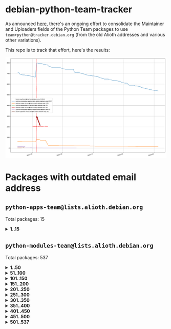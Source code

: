 # debian-python-team-tracker



As announced [here](https://lists.debian.org/debian-python/2021/08/msg00006.html), there's an ongoing effort to consolidate the Maintainer and Uploaders fields of the Python Team packages to use `team+python@tracker.debian.org` (from the old Alioth addresses and various other variations).



This repo is to track that effort, here's the results:



![Python team emails](images/python_team_emails.svg)


# Packages with outdated email address

## `python-apps-team@lists.alioth.debian.org`
Total packages: 15
<details>
<summary><b>1..15</b></summary>


| # | Package | Version |
| --- | --- | --- |
| 1 | [ctop](https://tracker.debian.org/ctop) | 1.0.0-2.1 |
| 2 | [db2twitter](https://tracker.debian.org/db2twitter) | 0.6-1.1 |
| 3 | [dodgy](https://tracker.debian.org/dodgy) | 0.1.9-3 |
| 4 | [etm](https://tracker.debian.org/etm) | 3.2.30-1.1 |
| 5 | [firmware-microbit-micropython](https://tracker.debian.org/firmware-microbit-micropython) | 1.0.1-2 |
| 6 | [freealchemist](https://tracker.debian.org/freealchemist) | 0.5-1.1 |
| 7 | [kanboard-cli](https://tracker.debian.org/kanboard-cli) | 0.0.2-1.1 |
| 8 | [lightyears](https://tracker.debian.org/lightyears) | 1.4-2 |
| 9 | [pipenv](https://tracker.debian.org/pipenv) | 11.9.0-1.1 |
| 10 | [prospector](https://tracker.debian.org/prospector) | 1.1.7-2 |
| 11 | [pybik](https://tracker.debian.org/pybik) | 3.0-3.1 |
| 12 | [retweet](https://tracker.debian.org/retweet) | 0.10-1.1 |
| 13 | [sen](https://tracker.debian.org/sen) | 0.6.1-0.1 |
| 14 | [sinntp](https://tracker.debian.org/sinntp) | 1.6-1.2 |
| 15 | [smem](https://tracker.debian.org/smem) | 1.5-1.1 |
</details>

## `python-modules-team@lists.alioth.debian.org`
Total packages: 537
<details>
<summary><b>1..50</b></summary>


| # | Package | Version |
| --- | --- | --- |
| 1 | [anorack](https://tracker.debian.org/anorack) | 0.2.7-1 |
| 2 | [anosql](https://tracker.debian.org/anosql) | 1.0.1-1 |
| 3 | [appdirs](https://tracker.debian.org/appdirs) | 1.4.4-1 |
| 4 | [asn1crypto](https://tracker.debian.org/asn1crypto) | 1.4.0-1 |
| 5 | [astral](https://tracker.debian.org/astral) | 1.6.1-2 |
| 6 | [authres](https://tracker.debian.org/authres) | 1.2.0-2 |
| 7 | [automat](https://tracker.debian.org/automat) | 20.2.0-1 |
| 8 | [azure-cosmos-table-python](https://tracker.debian.org/azure-cosmos-table-python) | 1.0.5+git20191025-5 |
| 9 | [bdist-nsi](https://tracker.debian.org/bdist-nsi) | 0.1.5-2 |
| 10 | [bernhard](https://tracker.debian.org/bernhard) | 0.2.6-2 |
| 11 | [betamax](https://tracker.debian.org/betamax) | 0.8.1-2 |
| 12 | [bibtexparser](https://tracker.debian.org/bibtexparser) | 1.1.0+ds-3 |
| 13 | [binaryornot](https://tracker.debian.org/binaryornot) | 0.4.4+dfsg-4 |
| 14 | [bitstruct](https://tracker.debian.org/bitstruct) | 8.9.0-1 |
| 15 | [case](https://tracker.debian.org/case) | 1.5.3+dfsg-3 |
| 16 | [cerealizer](https://tracker.debian.org/cerealizer) | 0.8.1-3 |
| 17 | [chardet](https://tracker.debian.org/chardet) | 4.0.0-1 |
| 18 | [chargebee-python](https://tracker.debian.org/chargebee-python) | 1.6.6-1 |
| 19 | [codicefiscale](https://tracker.debian.org/codicefiscale) | 0.9+ds0-2 |
| 20 | [colorclass](https://tracker.debian.org/colorclass) | 2.2.0-2.2 |
| 21 | [colorspacious](https://tracker.debian.org/colorspacious) | 1.1.2-2 |
| 22 | [commonmark](https://tracker.debian.org/commonmark) | 0.9.1-3 |
| 23 | [constantly](https://tracker.debian.org/constantly) | 15.1.0-2 |
| 24 | [contextlib2](https://tracker.debian.org/contextlib2) | 0.6.0.post1-1 |
| 25 | [cookiecutter](https://tracker.debian.org/cookiecutter) | 1.7.3-1 |
| 26 | [coreapi](https://tracker.debian.org/coreapi) | 2.3.3-4 |
| 27 | [coreschema](https://tracker.debian.org/coreschema) | 0.0.4-3 |
| 28 | [cov-core](https://tracker.debian.org/cov-core) | 1.15.0-3 |
| 29 | [cppy](https://tracker.debian.org/cppy) | 1.1.0-2 |
| 30 | [cram](https://tracker.debian.org/cram) | 0.7-4 |
| 31 | [cssutils](https://tracker.debian.org/cssutils) | 1.0.2-3 |
| 32 | [d2to1](https://tracker.debian.org/d2to1) | 0.2.12-2 |
| 33 | [deap](https://tracker.debian.org/deap) | 1.3.1-2 |
| 34 | [debiancontributors](https://tracker.debian.org/debiancontributors) | 0.7.8-2 |
| 35 | [devpi-common](https://tracker.debian.org/devpi-common) | 3.2.2-1.1 |
| 36 | [django-ajax-selects](https://tracker.debian.org/django-ajax-selects) | 1.7.0-3 |
| 37 | [django-bitfield](https://tracker.debian.org/django-bitfield) | 1.9.6-2 |
| 38 | [django-dirtyfields](https://tracker.debian.org/django-dirtyfields) | 1.3.1-2 |
| 39 | [django-downloadview](https://tracker.debian.org/django-downloadview) | 2.1.1-1 |
| 40 | [django-environ](https://tracker.debian.org/django-environ) | 0.4.4-2 |
| 41 | [django-filter](https://tracker.debian.org/django-filter) | 2.4.0-1 |
| 42 | [django-hvad](https://tracker.debian.org/django-hvad) | 1.8.0-1.1 |
| 43 | [django-js-reverse](https://tracker.debian.org/django-js-reverse) | 0.7.3-1.1 |
| 44 | [django-macaddress](https://tracker.debian.org/django-macaddress) | 1.5.0-2 |
| 45 | [django-memoize](https://tracker.debian.org/django-memoize) | 2.2.0+dfsg-1 |
| 46 | [django-nose](https://tracker.debian.org/django-nose) | 1.4.6-2.1 |
| 47 | [django-notification](https://tracker.debian.org/django-notification) | 1.2.0-3 |
| 48 | [django-pagination](https://tracker.debian.org/django-pagination) | 1.0.7-4 |
| 49 | [django-paintstore](https://tracker.debian.org/django-paintstore) | 0.2-4 |
| 50 | [django-picklefield](https://tracker.debian.org/django-picklefield) | 3.0.1-1 |
</details>
<details>
<summary><b>51..100</b></summary>

| # | Package | Version |
| --- | --- | --- |
| 51 | [django-pipeline](https://tracker.debian.org/django-pipeline) | 1.6.14-3 |
| 52 | [django-q](https://tracker.debian.org/django-q) | 1.2.1-1 |
| 53 | [django-recurrence](https://tracker.debian.org/django-recurrence) | 1.10.3-1 |
| 54 | [django-simple-redis-admin](https://tracker.debian.org/django-simple-redis-admin) | 1.4.0-2 |
| 55 | [django-stronghold](https://tracker.debian.org/django-stronghold) | 0.3.0+debian-2 |
| 56 | [django-webpack-loader](https://tracker.debian.org/django-webpack-loader) | 0.6.0-2 |
| 57 | [django-websocket-redis](https://tracker.debian.org/django-websocket-redis) | 0.4.7-2 |
| 58 | [django-wkhtmltopdf](https://tracker.debian.org/django-wkhtmltopdf) | 3.3.0-1 |
| 59 | [django-xmlrpc](https://tracker.debian.org/django-xmlrpc) | 0.1.8-2 |
| 60 | [djangorestframework-api-key](https://tracker.debian.org/djangorestframework-api-key) | 2.0.0-2 |
| 61 | [dkimpy](https://tracker.debian.org/dkimpy) | 1.0.5-1 |
| 62 | [dnsdiag](https://tracker.debian.org/dnsdiag) | 1.7.0-1.1 |
| 63 | [dockerpty](https://tracker.debian.org/dockerpty) | 0.4.1-2 |
| 64 | [dominate](https://tracker.debian.org/dominate) | 2.3.1-2 |
| 65 | [drf-generators](https://tracker.debian.org/drf-generators) | 0.5.0-1 |
| 66 | [elasticsearch-curator](https://tracker.debian.org/elasticsearch-curator) | 5.8.1-1 |
| 67 | [enum34](https://tracker.debian.org/enum34) | 1.1.6-4 |
| 68 | [enzyme](https://tracker.debian.org/enzyme) | 0.4.1-2 |
| 69 | [exam](https://tracker.debian.org/exam) | 0.10.5-3 |
| 70 | [factory-boy](https://tracker.debian.org/factory-boy) | 2.11.1-3 |
| 71 | [faker](https://tracker.debian.org/faker) | 0.9.3-0.1 |
| 72 | [fakesleep](https://tracker.debian.org/fakesleep) | 0.1-2 |
| 73 | [fastchunking](https://tracker.debian.org/fastchunking) | 0.0.3-2 |
| 74 | [feedgenerator](https://tracker.debian.org/feedgenerator) | 1.9-2 |
| 75 | [flake8-polyfill](https://tracker.debian.org/flake8-polyfill) | 1.0.2-2 |
| 76 | [flask-api](https://tracker.debian.org/flask-api) | 1.1+dfsg-1.1 |
| 77 | [flask-babelex](https://tracker.debian.org/flask-babelex) | 0.9.4-1 |
| 78 | [flask-bcrypt](https://tracker.debian.org/flask-bcrypt) | 0.7.1-2 |
| 79 | [flask-compress](https://tracker.debian.org/flask-compress) | 1.4.0-3 |
| 80 | [flask-gravatar](https://tracker.debian.org/flask-gravatar) | 0.4.2-2 |
| 81 | [flask-htmlmin](https://tracker.debian.org/flask-htmlmin) | 1.3.2-2 |
| 82 | [flask-ldapconn](https://tracker.debian.org/flask-ldapconn) | 0.7.2-1.1 |
| 83 | [flask-limiter](https://tracker.debian.org/flask-limiter) | 1.0.1-2 |
| 84 | [flask-login](https://tracker.debian.org/flask-login) | 0.5.0-1 |
| 85 | [flask-mail](https://tracker.debian.org/flask-mail) | 0.9.1+dfsg1-1.1 |
| 86 | [flask-mongoengine](https://tracker.debian.org/flask-mongoengine) | 0.9.3-4 |
| 87 | [flask-multistatic](https://tracker.debian.org/flask-multistatic) | 1.0-2 |
| 88 | [flask-script](https://tracker.debian.org/flask-script) | 2.0.6-2 |
| 89 | [flask-silk](https://tracker.debian.org/flask-silk) | 0.2-18 |
| 90 | [flask-wtf](https://tracker.debian.org/flask-wtf) | 0.14.3-1 |
| 91 | [flufl.bounce](https://tracker.debian.org/flufl.bounce) | 3.0.1-1 |
| 92 | [flufl.enum](https://tracker.debian.org/flufl.enum) | 4.1.1-3 |
| 93 | [flufl.i18n](https://tracker.debian.org/flufl.i18n) | 3.0.1-1 |
| 94 | [flufl.lock](https://tracker.debian.org/flufl.lock) | 5.0.1-1 |
| 95 | [flufl.password](https://tracker.debian.org/flufl.password) | 1.3-3 |
| 96 | [flufl.testing](https://tracker.debian.org/flufl.testing) | 0.7-2 |
| 97 | [gerritlib](https://tracker.debian.org/gerritlib) | 0.8.0-2 |
| 98 | [gmplot](https://tracker.debian.org/gmplot) | 1.2.0-2 |
| 99 | [gtextfsm](https://tracker.debian.org/gtextfsm) | 1.1.0-2 |
| 100 | [gtts](https://tracker.debian.org/gtts) | 2.0.3-1 |
</details>
<details>
<summary><b>101..150</b></summary>

| # | Package | Version |
| --- | --- | --- |
| 101 | [gtts-token](https://tracker.debian.org/gtts-token) | 1.1.3-1 |
| 102 | [guzzle-sphinx-theme](https://tracker.debian.org/guzzle-sphinx-theme) | 0.7.11-5 |
| 103 | [hachoir](https://tracker.debian.org/hachoir) | 3.1.0+dfsg-3 |
| 104 | [haproxy-log-analysis](https://tracker.debian.org/haproxy-log-analysis) | 2.0~b0-2 |
| 105 | [heapdict](https://tracker.debian.org/heapdict) | 1.0.1-1 |
| 106 | [hiro](https://tracker.debian.org/hiro) | 0.5-2 |
| 107 | [hypothesis-auto](https://tracker.debian.org/hypothesis-auto) | 1.1.4-2 |
| 108 | [importmagic](https://tracker.debian.org/importmagic) | 0.1.7-2 |
| 109 | [inflection](https://tracker.debian.org/inflection) | 0.3.1-2 |
| 110 | [jpylyzer](https://tracker.debian.org/jpylyzer) | 2.0.0-3 |
| 111 | [json-tricks](https://tracker.debian.org/json-tricks) | 3.11.0-2 |
| 112 | [jsonhyperschema-codec](https://tracker.debian.org/jsonhyperschema-codec) | 1.0.3-2 |
| 113 | [junos-eznc](https://tracker.debian.org/junos-eznc) | 2.1.7-3 |
| 114 | [jupyter-sphinx-theme](https://tracker.debian.org/jupyter-sphinx-theme) | 0.0.6+ds1-10 |
| 115 | [kitchen](https://tracker.debian.org/kitchen) | 1.2.6-2 |
| 116 | [kivy](https://tracker.debian.org/kivy) | 1.11.0-2 |
| 117 | [lazr.delegates](https://tracker.debian.org/lazr.delegates) | 2.0.3-2 |
| 118 | [lazr.smtptest](https://tracker.debian.org/lazr.smtptest) | 2.0.3-2 |
| 119 | [lexicon](https://tracker.debian.org/lexicon) | 3.3.17-1 |
| 120 | [libthumbor](https://tracker.debian.org/libthumbor) | 1.3.3-2 |
| 121 | [logilab-constraint](https://tracker.debian.org/logilab-constraint) | 0.6.0-2 |
| 122 | [mako](https://tracker.debian.org/mako) | 1.1.3+ds1-2 |
| 123 | [manuel](https://tracker.debian.org/manuel) | 1.10.1-2 |
| 124 | [mercurial-extension-utils](https://tracker.debian.org/mercurial-extension-utils) | 1.5.1-3 |
| 125 | [mercurial-keyring](https://tracker.debian.org/mercurial-keyring) | 1.3.1-3 |
| 126 | [milksnake](https://tracker.debian.org/milksnake) | 0.1.5-1 |
| 127 | [mimerender](https://tracker.debian.org/mimerender) | 0.6.0-2 |
| 128 | [mmllib](https://tracker.debian.org/mmllib) | 0.3.0.post1-2 |
| 129 | [mockldap](https://tracker.debian.org/mockldap) | 0.3.0-4 |
| 130 | [modernize](https://tracker.debian.org/modernize) | 0.7-2 |
| 131 | [moksha.common](https://tracker.debian.org/moksha.common) | 1.2.5-4 |
| 132 | [mrtparse](https://tracker.debian.org/mrtparse) | 1.6-2 |
| 133 | [musicbrainzngs](https://tracker.debian.org/musicbrainzngs) | 0.7.1-2 |
| 134 | [mutagen](https://tracker.debian.org/mutagen) | 1.45.1-2 |
| 135 | [mwic](https://tracker.debian.org/mwic) | 0.7.8-1 |
| 136 | [mysql-connector-python](https://tracker.debian.org/mysql-connector-python) | 8.0.15-2 |
| 137 | [nb2plots](https://tracker.debian.org/nb2plots) | 0.6-2 |
| 138 | [netmiko](https://tracker.debian.org/netmiko) | 2.4.2-1 |
| 139 | [networkx](https://tracker.debian.org/networkx) | 2.5+ds-2 |
| 140 | [nose2](https://tracker.debian.org/nose2) | 0.9.2-1 |
| 141 | [nose2-cov](https://tracker.debian.org/nose2-cov) | 1.0a4-3 |
| 142 | [ntplib](https://tracker.debian.org/ntplib) | 0.3.3-2 |
| 143 | [numpy-stl](https://tracker.debian.org/numpy-stl) | 2.9.0-1 |
| 144 | [numpydoc](https://tracker.debian.org/numpydoc) | 1.1.0-3 |
| 145 | [obsub](https://tracker.debian.org/obsub) | 0.2-4 |
| 146 | [okasha](https://tracker.debian.org/okasha) | 0.2.4-4 |
| 147 | [overpass](https://tracker.debian.org/overpass) | 0.7-1 |
| 148 | [pastescript](https://tracker.debian.org/pastescript) | 2.0.2-4 |
| 149 | [pep8](https://tracker.debian.org/pep8) | 1.7.1-9 |
| 150 | [pep8-naming](https://tracker.debian.org/pep8-naming) | 0.10.0-1 |
</details>
<details>
<summary><b>151..200</b></summary>

| # | Package | Version |
| --- | --- | --- |
| 151 | [pg8000](https://tracker.debian.org/pg8000) | 1.10.6-2 |
| 152 | [pidcat](https://tracker.debian.org/pidcat) | 2.1.0-4 |
| 153 | [pilkit](https://tracker.debian.org/pilkit) | 2.0-3 |
| 154 | [plastex](https://tracker.debian.org/plastex) | 2.1-2 |
| 155 | [portio](https://tracker.debian.org/portio) | 0.5-4 |
| 156 | [power](https://tracker.debian.org/power) | 1.4+dfsg-4 |
| 157 | [pprintpp](https://tracker.debian.org/pprintpp) | 0.4.0-2 |
| 158 | [preggy](https://tracker.debian.org/preggy) | 1.4.4-1 |
| 159 | [ptable](https://tracker.debian.org/ptable) | 0.9.2-2 |
| 160 | [py-radix](https://tracker.debian.org/py-radix) | 0.10.0-3 |
| 161 | [py3dns](https://tracker.debian.org/py3dns) | 3.2.1-1 |
| 162 | [pyasn1](https://tracker.debian.org/pyasn1) | 0.4.8-1 |
| 163 | [pybindgen](https://tracker.debian.org/pybindgen) | 0.20.0+dfsg1-2 |
| 164 | [pycallgraph](https://tracker.debian.org/pycallgraph) | 1.1.3-1.2 |
| 165 | [pyclamd](https://tracker.debian.org/pyclamd) | 0.4.0-2 |
| 166 | [pycodestyle](https://tracker.debian.org/pycodestyle) | 2.6.0-1 |
| 167 | [pycxx](https://tracker.debian.org/pycxx) | 7.1.4-0.2 |
| 168 | [pydbus](https://tracker.debian.org/pydbus) | 0.6.0-4 |
| 169 | [pydenticon](https://tracker.debian.org/pydenticon) | 0.3.1-2 |
| 170 | [pydispatcher](https://tracker.debian.org/pydispatcher) | 2.0.5-2 |
| 171 | [pydle](https://tracker.debian.org/pydle) | 0.9.4-2 |
| 172 | [pyeapi](https://tracker.debian.org/pyeapi) | 0.8.1-2 |
| 173 | [pyee](https://tracker.debian.org/pyee) | 7.0.2-1 |
| 174 | [pyenchant](https://tracker.debian.org/pyenchant) | 3.2.0-1 |
| 175 | [pyfg](https://tracker.debian.org/pyfg) | 0.50-2 |
| 176 | [pyfiglet](https://tracker.debian.org/pyfiglet) | 0.8.0+dfsg-1 |
| 177 | [pyfribidi](https://tracker.debian.org/pyfribidi) | 0.12.0+repack-7 |
| 178 | [pygeoif](https://tracker.debian.org/pygeoif) | 0.7-2 |
| 179 | [pygtail](https://tracker.debian.org/pygtail) | 0.6.1-2 |
| 180 | [pygtkspellcheck](https://tracker.debian.org/pygtkspellcheck) | 4.0.5-2 |
| 181 | [pyinotify](https://tracker.debian.org/pyinotify) | 0.9.6-1.3 |
| 182 | [pyiosxr](https://tracker.debian.org/pyiosxr) | 0.52-1.1 |
| 183 | [pyjavaproperties](https://tracker.debian.org/pyjavaproperties) | 0.7-2 |
| 184 | [pyjokes](https://tracker.debian.org/pyjokes) | 0.5.0-3 |
| 185 | [pykcs11](https://tracker.debian.org/pykcs11) | 1.5.10-1 |
| 186 | [pylama](https://tracker.debian.org/pylama) | 7.4.3-3 |
| 187 | [pylibmc](https://tracker.debian.org/pylibmc) | 1.5.2-3 |
| 188 | [pylint-celery](https://tracker.debian.org/pylint-celery) | 0.3-5 |
| 189 | [pylint-common](https://tracker.debian.org/pylint-common) | 0.2.5-4 |
| 190 | [pylint-django](https://tracker.debian.org/pylint-django) | 2.0.13-1 |
| 191 | [pylint-flask](https://tracker.debian.org/pylint-flask) | 0.5-4 |
| 192 | [pylint-plugin-utils](https://tracker.debian.org/pylint-plugin-utils) | 0.6-1 |
| 193 | [pymacs](https://tracker.debian.org/pymacs) | 0.25-3 |
| 194 | [pymodbus](https://tracker.debian.org/pymodbus) | 2.1.0+dfsg-2 |
| 195 | [pynag](https://tracker.debian.org/pynag) | 1.1.2+dfsg-2 |
| 196 | [pynliner](https://tracker.debian.org/pynliner) | 0.8.0-2 |
| 197 | [pyopengl](https://tracker.debian.org/pyopengl) | 3.1.5+dfsg-1 |
| 198 | [pyparsing](https://tracker.debian.org/pyparsing) | 2.4.7-1 |
| 199 | [pyprind](https://tracker.debian.org/pyprind) | 2.11.2-2 |
| 200 | [pyquery](https://tracker.debian.org/pyquery) | 1.2.9-4 |
</details>
<details>
<summary><b>201..250</b></summary>

| # | Package | Version |
| --- | --- | --- |
| 201 | [pyrad](https://tracker.debian.org/pyrad) | 2.1-2 |
| 202 | [pyrsistent](https://tracker.debian.org/pyrsistent) | 0.15.5-1 |
| 203 | [pysimplesoap](https://tracker.debian.org/pysimplesoap) | 1.16.2-3 |
| 204 | [pysmi](https://tracker.debian.org/pysmi) | 0.3.2-2 |
| 205 | [pysodium](https://tracker.debian.org/pysodium) | 0.7.0-2 |
| 206 | [pyspf](https://tracker.debian.org/pyspf) | 2.0.14-2 |
| 207 | [pysrt](https://tracker.debian.org/pysrt) | 1.0.1-2 |
| 208 | [pyssim](https://tracker.debian.org/pyssim) | 0.2-2 |
| 209 | [pytaglib](https://tracker.debian.org/pytaglib) | 0.3.6+dfsg-2 |
| 210 | [pytds](https://tracker.debian.org/pytds) | 1.10.0-1 |
| 211 | [pytest-bdd](https://tracker.debian.org/pytest-bdd) | 3.2.1-1 |
| 212 | [pytest-cookies](https://tracker.debian.org/pytest-cookies) | 0.4.0-1 |
| 213 | [pytest-django](https://tracker.debian.org/pytest-django) | 3.5.1-1 |
| 214 | [pytest-expect](https://tracker.debian.org/pytest-expect) | 1.1.0-2 |
| 215 | [pytest-httpbin](https://tracker.debian.org/pytest-httpbin) | 1.0.0-2 |
| 216 | [pytest-instafail](https://tracker.debian.org/pytest-instafail) | 0.4.2-1 |
| 217 | [pytest-runner](https://tracker.debian.org/pytest-runner) | 2.11.1-1.2 |
| 218 | [pytest-sugar](https://tracker.debian.org/pytest-sugar) | 0.9.4-1 |
| 219 | [pytest-tornado](https://tracker.debian.org/pytest-tornado) | 0.8.1-1 |
| 220 | [pytest-vcr](https://tracker.debian.org/pytest-vcr) | 1.0.2-2 |
| 221 | [python-activipy](https://tracker.debian.org/python-activipy) | 0.1-7 |
| 222 | [python-adal](https://tracker.debian.org/python-adal) | 1.2.2-1 |
| 223 | [python-aiohttp-session](https://tracker.debian.org/python-aiohttp-session) | 2.9.0-2 |
| 224 | [python-aioinflux](https://tracker.debian.org/python-aioinflux) | 0.9.0-2 |
| 225 | [python-aiomeasures](https://tracker.debian.org/python-aiomeasures) | 0.5.14-3 |
| 226 | [python-amqplib](https://tracker.debian.org/python-amqplib) | 1.0.2-2 |
| 227 | [python-apptools](https://tracker.debian.org/python-apptools) | 4.5.0-1.1 |
| 228 | [python-aptly](https://tracker.debian.org/python-aptly) | 0.12.10-2 |
| 229 | [python-args](https://tracker.debian.org/python-args) | 0.1.0-3 |
| 230 | [python-arpy](https://tracker.debian.org/python-arpy) | 1.1.1-4 |
| 231 | [python-astor](https://tracker.debian.org/python-astor) | 0.8.1-1 |
| 232 | [python-base58](https://tracker.debian.org/python-base58) | 1.0.3-1.1 |
| 233 | [python-bcdoc](https://tracker.debian.org/python-bcdoc) | 0.16.0-2 |
| 234 | [python-bioblend](https://tracker.debian.org/python-bioblend) | 0.7.0-3 |
| 235 | [python-bitbucket-api](https://tracker.debian.org/python-bitbucket-api) | 0.5.0-3 |
| 236 | [python-box](https://tracker.debian.org/python-box) | 3.4.6-2 |
| 237 | [python-btrees](https://tracker.debian.org/python-btrees) | 4.3.1-2 |
| 238 | [python-cachecontrol](https://tracker.debian.org/python-cachecontrol) | 0.12.6-1 |
| 239 | [python-can](https://tracker.debian.org/python-can) | 3.3.2.final~github-2 |
| 240 | [python-cement](https://tracker.debian.org/python-cement) | 2.10.0-2 |
| 241 | [python-cerberus](https://tracker.debian.org/python-cerberus) | 1.3.2-1 |
| 242 | [python-click-log](https://tracker.debian.org/python-click-log) | 0.2.1-2 |
| 243 | [python-clint](https://tracker.debian.org/python-clint) | 0.5.1-3 |
| 244 | [python-cluster](https://tracker.debian.org/python-cluster) | 1.3.3-3 |
| 245 | [python-cmarkgfm](https://tracker.debian.org/python-cmarkgfm) | 0.4.2-1 |
| 246 | [python-coloredlogs](https://tracker.debian.org/python-coloredlogs) | 7.3-2 |
| 247 | [python-colour](https://tracker.debian.org/python-colour) | 0.1.5-2 |
| 248 | [python-consul](https://tracker.debian.org/python-consul) | 0.7.1-1.1 |
| 249 | [python-cookies](https://tracker.debian.org/python-cookies) | 2.2.1-3 |
| 250 | [python-cpuinfo](https://tracker.debian.org/python-cpuinfo) | 5.0.0-2 |
</details>
<details>
<summary><b>251..300</b></summary>

| # | Package | Version |
| --- | --- | --- |
| 251 | [python-crcmod](https://tracker.debian.org/python-crcmod) | 1.7+dfsg-2 |
| 252 | [python-cs](https://tracker.debian.org/python-cs) | 2.7.1-1 |
| 253 | [python-dbfread](https://tracker.debian.org/python-dbfread) | 2.0.7-3 |
| 254 | [python-decorator](https://tracker.debian.org/python-decorator) | 4.4.2-2 |
| 255 | [python-demjson](https://tracker.debian.org/python-demjson) | 2.2.4-5 |
| 256 | [python-diaspy](https://tracker.debian.org/python-diaspy) | 0.6.0-2 |
| 257 | [python-dict2xml](https://tracker.debian.org/python-dict2xml) | 1.7.0-1 |
| 258 | [python-dictobj](https://tracker.debian.org/python-dictobj) | 0.4-4 |
| 259 | [python-distro](https://tracker.debian.org/python-distro) | 1.5.0-1 |
| 260 | [python-distutils-extra](https://tracker.debian.org/python-distutils-extra) | 2.45 |
| 261 | [python-django-casclient](https://tracker.debian.org/python-django-casclient) | 1.5.3-1 |
| 262 | [python-django-dbconn-retry](https://tracker.debian.org/python-django-dbconn-retry) | 0.1.5-1.1 |
| 263 | [python-django-etcd-settings](https://tracker.debian.org/python-django-etcd-settings) | 0.1.13+dfsg-3 |
| 264 | [python-django-gravatar2](https://tracker.debian.org/python-django-gravatar2) | 1.4.4-2 |
| 265 | [python-django-jsonfield](https://tracker.debian.org/python-django-jsonfield) | 1.4.0-2 |
| 266 | [python-django-push-notifications](https://tracker.debian.org/python-django-push-notifications) | 1.4.1-1 |
| 267 | [python-django-simple-history](https://tracker.debian.org/python-django-simple-history) | 2.7.0-1.1 |
| 268 | [python-doubleratchet](https://tracker.debian.org/python-doubleratchet) | 0.6.0-2 |
| 269 | [python-dpkt](https://tracker.debian.org/python-dpkt) | 1.9.2-2 |
| 270 | [python-easywebdav](https://tracker.debian.org/python-easywebdav) | 1.2.0-8 |
| 271 | [python-envisage](https://tracker.debian.org/python-envisage) | 4.9.0-2.1 |
| 272 | [python-envparse](https://tracker.debian.org/python-envparse) | 0.2.0-2 |
| 273 | [python-envs](https://tracker.debian.org/python-envs) | 1.2.6-1.1 |
| 274 | [python-epc](https://tracker.debian.org/python-epc) | 0.0.5-3 |
| 275 | [python-etcd](https://tracker.debian.org/python-etcd) | 0.4.5-2 |
| 276 | [python-ethtool](https://tracker.debian.org/python-ethtool) | 0.14-3 |
| 277 | [python-ewmh](https://tracker.debian.org/python-ewmh) | 0.1.6-2 |
| 278 | [python-exotel](https://tracker.debian.org/python-exotel) | 0.1.5-2 |
| 279 | [python-feather-format](https://tracker.debian.org/python-feather-format) | 0.3.1+dfsg1-4 |
| 280 | [python-flaky](https://tracker.debian.org/python-flaky) | 3.7.0-1 |
| 281 | [python-flask-marshmallow](https://tracker.debian.org/python-flask-marshmallow) | 0.10.1-4 |
| 282 | [python-flask-seeder](https://tracker.debian.org/python-flask-seeder) | 0.1~a2-2 |
| 283 | [python-genty](https://tracker.debian.org/python-genty) | 1.3.2-1 |
| 284 | [python-geoip](https://tracker.debian.org/python-geoip) | 1.3.2-3 |
| 285 | [python-geoip2](https://tracker.debian.org/python-geoip2) | 2.9.0+dfsg1-2 |
| 286 | [python-gflags](https://tracker.debian.org/python-gflags) | 1.5.1-7 |
| 287 | [python-glob2](https://tracker.debian.org/python-glob2) | 0.5-3 |
| 288 | [python-hashids](https://tracker.debian.org/python-hashids) | 1.3.1-1 |
| 289 | [python-hidapi](https://tracker.debian.org/python-hidapi) | 0.9.0.post3-2 |
| 290 | [python-hiredis](https://tracker.debian.org/python-hiredis) | 1.0.1-1 |
| 291 | [python-hpilo](https://tracker.debian.org/python-hpilo) | 4.3-3 |
| 292 | [python-html2text](https://tracker.debian.org/python-html2text) | 2020.1.16-1 |
| 293 | [python-http-parser](https://tracker.debian.org/python-http-parser) | 0.9.0-1 |
| 294 | [python-httptools](https://tracker.debian.org/python-httptools) | 0.1.1-1 |
| 295 | [python-icalendar](https://tracker.debian.org/python-icalendar) | 4.0.3-4 |
| 296 | [python-idna](https://tracker.debian.org/python-idna) | 2.10-1 |
| 297 | [python-iniparse](https://tracker.debian.org/python-iniparse) | 0.4-3 |
| 298 | [python-ipaddr](https://tracker.debian.org/python-ipaddr) | 2.2.0-4 |
| 299 | [python-ipaddress](https://tracker.debian.org/python-ipaddress) | 1.0.23-1 |
| 300 | [python-ipfix](https://tracker.debian.org/python-ipfix) | 0.9.7-2 |
</details>
<details>
<summary><b>301..350</b></summary>

| # | Package | Version |
| --- | --- | --- |
| 301 | [python-irodsclient](https://tracker.debian.org/python-irodsclient) | 0.8.1-2 |
| 302 | [python-isc-dhcp-leases](https://tracker.debian.org/python-isc-dhcp-leases) | 0.9.1-2 |
| 303 | [python-iso3166](https://tracker.debian.org/python-iso3166) | 0.8.git20170319-2 |
| 304 | [python-isoweek](https://tracker.debian.org/python-isoweek) | 1.3.3-3 |
| 305 | [python-jmespath](https://tracker.debian.org/python-jmespath) | 0.10.0-1 |
| 306 | [python-jsonrpc](https://tracker.debian.org/python-jsonrpc) | 1.13.0-1 |
| 307 | [python-junit-xml](https://tracker.debian.org/python-junit-xml) | 1.9-1 |
| 308 | [python-kanboard](https://tracker.debian.org/python-kanboard) | 1.0.1-1.1 |
| 309 | [python-langdetect](https://tracker.debian.org/python-langdetect) | 1.0.7-4 |
| 310 | [python-ldap](https://tracker.debian.org/python-ldap) | 3.2.0-4 |
| 311 | [python-ldapdomaindump](https://tracker.debian.org/python-ldapdomaindump) | 0.9.3-1 |
| 312 | [python-libguess](https://tracker.debian.org/python-libguess) | 1.1-4 |
| 313 | [python-logfury](https://tracker.debian.org/python-logfury) | 0.1.2-4 |
| 314 | [python-lupa](https://tracker.debian.org/python-lupa) | 1.9+dfsg-1 |
| 315 | [python-mailer](https://tracker.debian.org/python-mailer) | 0.8.1-4 |
| 316 | [python-mastodon](https://tracker.debian.org/python-mastodon) | 1.5.1-1 |
| 317 | [python-mccabe](https://tracker.debian.org/python-mccabe) | 0.6.1-3 |
| 318 | [python-measurement](https://tracker.debian.org/python-measurement) | 2.0.1-2 |
| 319 | [python-meld3](https://tracker.debian.org/python-meld3) | 1.0.2-3 |
| 320 | [python-mnemonic](https://tracker.debian.org/python-mnemonic) | 0.19-1 |
| 321 | [python-model-mommy](https://tracker.debian.org/python-model-mommy) | 1.6.0-2 |
| 322 | [python-morris](https://tracker.debian.org/python-morris) | 1.2-2 |
| 323 | [python-mpegdash](https://tracker.debian.org/python-mpegdash) | 0.2.0-1 |
| 324 | [python-msrestazure](https://tracker.debian.org/python-msrestazure) | 0.6.2-1 |
| 325 | [python-multidict](https://tracker.debian.org/python-multidict) | 5.1.0-1 |
| 326 | [python-munch](https://tracker.debian.org/python-munch) | 2.3.2-2 |
| 327 | [python-murmurhash](https://tracker.debian.org/python-murmurhash) | 1.0.2-1 |
| 328 | [python-nacl](https://tracker.debian.org/python-nacl) | 1.4.0-1 |
| 329 | [python-nine](https://tracker.debian.org/python-nine) | 1.1.0-1 |
| 330 | [python-noise](https://tracker.debian.org/python-noise) | 1.2.3-3 |
| 331 | [python-notify2](https://tracker.debian.org/python-notify2) | 0.3-4 |
| 332 | [python-ntlm-auth](https://tracker.debian.org/python-ntlm-auth) | 1.4.0-1 |
| 333 | [python-oauth](https://tracker.debian.org/python-oauth) | 1.0.1-6 |
| 334 | [python-offtrac](https://tracker.debian.org/python-offtrac) | 0.1.0-2.1 |
| 335 | [python-opcua](https://tracker.debian.org/python-opcua) | 0.98.11-1 |
| 336 | [python-openid-cla](https://tracker.debian.org/python-openid-cla) | 1.2-2 |
| 337 | [python-openid-teams](https://tracker.debian.org/python-openid-teams) | 1.2-2 |
| 338 | [python-openidc-client](https://tracker.debian.org/python-openidc-client) | 0.6.0-1.1 |
| 339 | [python-opentimestamps](https://tracker.debian.org/python-opentimestamps) | 0.4.1-1 |
| 340 | [python-padme](https://tracker.debian.org/python-padme) | 1.1.1-3 |
| 341 | [python-pampy](https://tracker.debian.org/python-pampy) | 1.8.4-2 |
| 342 | [python-path-and-address](https://tracker.debian.org/python-path-and-address) | 2.0.1-2 |
| 343 | [python-pathtools](https://tracker.debian.org/python-pathtools) | 0.1.2-4 |
| 344 | [python-paypal](https://tracker.debian.org/python-paypal) | 1.2.5-3 |
| 345 | [python-peakutils](https://tracker.debian.org/python-peakutils) | 1.3.3+ds-2 |
| 346 | [python-pem](https://tracker.debian.org/python-pem) | 19.1.0-1 |
| 347 | [python-persistent](https://tracker.debian.org/python-persistent) | 4.6.4-0.2 |
| 348 | [python-pex](https://tracker.debian.org/python-pex) | 1.1.14-3.1 |
| 349 | [python-pgpdump](https://tracker.debian.org/python-pgpdump) | 1.5-2 |
| 350 | [python-pgspecial](https://tracker.debian.org/python-pgspecial) | 1.11.10+dfsg1-1 |
</details>
<details>
<summary><b>351..400</b></summary>

| # | Package | Version |
| --- | --- | --- |
| 351 | [python-phonenumbers](https://tracker.debian.org/python-phonenumbers) | 8.12.1-1 |
| 352 | [python-picklable-itertools](https://tracker.debian.org/python-picklable-itertools) | 0.1.1-3 |
| 353 | [python-plaster](https://tracker.debian.org/python-plaster) | 1.0-2 |
| 354 | [python-plaster-pastedeploy](https://tracker.debian.org/python-plaster-pastedeploy) | 0.5-3 |
| 355 | [python-prctl](https://tracker.debian.org/python-prctl) | 1.7-2 |
| 356 | [python-preshed](https://tracker.debian.org/python-preshed) | 3.0.2-1 |
| 357 | [python-pretend](https://tracker.debian.org/python-pretend) | 1.0.9-1 |
| 358 | [python-prettylog](https://tracker.debian.org/python-prettylog) | 0.1.0-2 |
| 359 | [python-priority](https://tracker.debian.org/python-priority) | 1.3.0-3 |
| 360 | [python-progress](https://tracker.debian.org/python-progress) | 1.5-1 |
| 361 | [python-progressbar](https://tracker.debian.org/python-progressbar) | 2.5-2 |
| 362 | [python-pskc](https://tracker.debian.org/python-pskc) | 1.1-3 |
| 363 | [python-publicsuffix2](https://tracker.debian.org/python-publicsuffix2) | 2.20191221-2 |
| 364 | [python-py-zipkin](https://tracker.debian.org/python-py-zipkin) | 0.15.0-1.1 |
| 365 | [python-pyasn1-modules](https://tracker.debian.org/python-pyasn1-modules) | 0.2.1-1 |
| 366 | [python-pyface](https://tracker.debian.org/python-pyface) | 6.1.2-2 |
| 367 | [python-pyftpdlib](https://tracker.debian.org/python-pyftpdlib) | 1.5.4-2 |
| 368 | [python-pygerrit2](https://tracker.debian.org/python-pygerrit2) | 2.0.4-2 |
| 369 | [python-pypump](https://tracker.debian.org/python-pypump) | 0.7-3 |
| 370 | [python-pysnmp4-apps](https://tracker.debian.org/python-pysnmp4-apps) | 0.3.2-2.2 |
| 371 | [python-pysnmp4-mibs](https://tracker.debian.org/python-pysnmp4-mibs) | 0.1.3-3 |
| 372 | [python-pytest-benchmark](https://tracker.debian.org/python-pytest-benchmark) | 3.2.2-2 |
| 373 | [python-pyvmomi](https://tracker.debian.org/python-pyvmomi) | 6.7.1-3 |
| 374 | [python-qtpy](https://tracker.debian.org/python-qtpy) | 1.9.0-3 |
| 375 | [python-rarfile](https://tracker.debian.org/python-rarfile) | 3.1-1 |
| 376 | [python-ratelimiter](https://tracker.debian.org/python-ratelimiter) | 1.2.0.post0-1 |
| 377 | [python-redisearch-py](https://tracker.debian.org/python-redisearch-py) | 1.0.0-1 |
| 378 | [python-releases](https://tracker.debian.org/python-releases) | 1.6.3-1 |
| 379 | [python-repoze.lru](https://tracker.debian.org/python-repoze.lru) | 0.7-2 |
| 380 | [python-repoze.sphinx.autointerface](https://tracker.debian.org/python-repoze.sphinx.autointerface) | 0.8-0.2 |
| 381 | [python-repoze.tm2](https://tracker.debian.org/python-repoze.tm2) | 2.0-2 |
| 382 | [python-requests-ntlm](https://tracker.debian.org/python-requests-ntlm) | 1.1.0-1.1 |
| 383 | [python-requirements-detector](https://tracker.debian.org/python-requirements-detector) | 0.6-2 |
| 384 | [python-restless](https://tracker.debian.org/python-restless) | 2.1.1-2 |
| 385 | [python-rpaths](https://tracker.debian.org/python-rpaths) | 0.13-1.1 |
| 386 | [python-rply](https://tracker.debian.org/python-rply) | 0.7.7-2 |
| 387 | [python-schedutils](https://tracker.debian.org/python-schedutils) | 0.6-2.1 |
| 388 | [python-schema](https://tracker.debian.org/python-schema) | 0.6.7-3 |
| 389 | [python-schroot](https://tracker.debian.org/python-schroot) | 0.4-4 |
| 390 | [python-scp](https://tracker.debian.org/python-scp) | 0.13.0-2 |
| 391 | [python-scrapy-djangoitem](https://tracker.debian.org/python-scrapy-djangoitem) | 1.1.1-4 |
| 392 | [python-scripttest](https://tracker.debian.org/python-scripttest) | 1.3-3 |
| 393 | [python-scruffy](https://tracker.debian.org/python-scruffy) | 0.3.3-2 |
| 394 | [python-sdnotify](https://tracker.debian.org/python-sdnotify) | 0.3.1-2 |
| 395 | [python-serverfiles](https://tracker.debian.org/python-serverfiles) | 0.3.0-1 |
| 396 | [python-service-identity](https://tracker.debian.org/python-service-identity) | 18.1.0-6 |
| 397 | [python-sexpdata](https://tracker.debian.org/python-sexpdata) | 0.0.3-2 |
| 398 | [python-shade](https://tracker.debian.org/python-shade) | 1.30.0-3 |
| 399 | [python-shellescape](https://tracker.debian.org/python-shellescape) | 3.4.1-4 |
| 400 | [python-simpy](https://tracker.debian.org/python-simpy) | 2.3.1+dfsg-2 |
</details>
<details>
<summary><b>401..450</b></summary>

| # | Package | Version |
| --- | --- | --- |
| 401 | [python-simpy3](https://tracker.debian.org/python-simpy3) | 3.0.11-2 |
| 402 | [python-slimmer](https://tracker.debian.org/python-slimmer) | 0.1.30-8 |
| 403 | [python-slugify](https://tracker.debian.org/python-slugify) | 4.0.0-1 |
| 404 | [python-smstrade](https://tracker.debian.org/python-smstrade) | 0.2.4-6 |
| 405 | [python-socketpool](https://tracker.debian.org/python-socketpool) | 0.5.3-5 |
| 406 | [python-sphinx-issues](https://tracker.debian.org/python-sphinx-issues) | 1.2.0-2 |
| 407 | [python-spur](https://tracker.debian.org/python-spur) | 0.3.21-1 |
| 408 | [python-srp](https://tracker.debian.org/python-srp) | 1.0.15-1 |
| 409 | [python-statsd](https://tracker.debian.org/python-statsd) | 3.3.0-2 |
| 410 | [python-stopit](https://tracker.debian.org/python-stopit) | 1.1.2-1 |
| 411 | [python-structlog](https://tracker.debian.org/python-structlog) | 20.1.0-1 |
| 412 | [python-sunlight](https://tracker.debian.org/python-sunlight) | 1.1.5-3 |
| 413 | [python-suntime](https://tracker.debian.org/python-suntime) | 1.2.5-2 |
| 414 | [python-tblib](https://tracker.debian.org/python-tblib) | 1.7.0-1 |
| 415 | [python-tempita](https://tracker.debian.org/python-tempita) | 0.5.2-6 |
| 416 | [python-test-server](https://tracker.debian.org/python-test-server) | 0.0.27-2 |
| 417 | [python-testing.common.database](https://tracker.debian.org/python-testing.common.database) | 2.0.0-2 |
| 418 | [python-testing.mysqld](https://tracker.debian.org/python-testing.mysqld) | 1.4.0-4 |
| 419 | [python-testing.postgresql](https://tracker.debian.org/python-testing.postgresql) | 1.3.0-2 |
| 420 | [python-thriftpy](https://tracker.debian.org/python-thriftpy) | 0.3.9+ds1-1 |
| 421 | [python-timeline](https://tracker.debian.org/python-timeline) | 0.0.7-2 |
| 422 | [python-tinycss](https://tracker.debian.org/python-tinycss) | 0.4-3 |
| 423 | [python-tktreectrl](https://tracker.debian.org/python-tktreectrl) | 2.0.2-3 |
| 424 | [python-toml](https://tracker.debian.org/python-toml) | 0.10.1-1 |
| 425 | [python-traits](https://tracker.debian.org/python-traits) | 5.2.0-2 |
| 426 | [python-traitsui](https://tracker.debian.org/python-traitsui) | 6.1.3-3 |
| 427 | [python-translationstring](https://tracker.debian.org/python-translationstring) | 1.4-1 |
| 428 | [python-twitter](https://tracker.debian.org/python-twitter) | 3.3-2 |
| 429 | [python-typeguard](https://tracker.debian.org/python-typeguard) | 2.2.2-1.1 |
| 430 | [python-tzlocal](https://tracker.debian.org/python-tzlocal) | 2.1-1 |
| 431 | [python-udatetime](https://tracker.debian.org/python-udatetime) | 0.0.16-4 |
| 432 | [python-unicodecsv](https://tracker.debian.org/python-unicodecsv) | 0.14.1-2 |
| 433 | [python-unidiff](https://tracker.debian.org/python-unidiff) | 0.5.5-2 |
| 434 | [python-urlobject](https://tracker.debian.org/python-urlobject) | 2.4.3-3 |
| 435 | [python-urwidtrees](https://tracker.debian.org/python-urwidtrees) | 1.0.3.dev0-1 |
| 436 | [python-utils](https://tracker.debian.org/python-utils) | 2.3.0-2 |
| 437 | [python-vagrant](https://tracker.debian.org/python-vagrant) | 0.5.15-3 |
| 438 | [python-venusian](https://tracker.debian.org/python-venusian) | 3.0.0-1 |
| 439 | [python-vobject](https://tracker.debian.org/python-vobject) | 0.9.6.1-0.2 |
| 440 | [python-webencodings](https://tracker.debian.org/python-webencodings) | 0.5.1-2 |
| 441 | [python-webob](https://tracker.debian.org/python-webob) | 1:1.8.6-1.1 |
| 442 | [python-wget](https://tracker.debian.org/python-wget) | 3.2-3 |
| 443 | [python-wheezy.template](https://tracker.debian.org/python-wheezy.template) | 0.1.167-2 |
| 444 | [python-whoosh](https://tracker.debian.org/python-whoosh) | 2.7.4+git6-g9134ad92-5 |
| 445 | [python-wither](https://tracker.debian.org/python-wither) | 1.1-2 |
| 446 | [python-wsgilog](https://tracker.debian.org/python-wsgilog) | 0.3.1-3 |
| 447 | [python-x3dh](https://tracker.debian.org/python-x3dh) | 0.5.8-2 |
| 448 | [python-xeddsa](https://tracker.debian.org/python-xeddsa) | 0.4.6-2 |
| 449 | [python-yaswfp](https://tracker.debian.org/python-yaswfp) | 0.9.3-1.1 |
| 450 | [python-zc.customdoctests](https://tracker.debian.org/python-zc.customdoctests) | 1.0.1-2 |
</details>
<details>
<summary><b>451..500</b></summary>

| # | Package | Version |
| --- | --- | --- |
| 451 | [python-zipp](https://tracker.debian.org/python-zipp) | 1.0.0-3 |
| 452 | [python-zxcvbn](https://tracker.debian.org/python-zxcvbn) | 4.4.28-2 |
| 453 | [python3-proselint](https://tracker.debian.org/python3-proselint) | 0.10.2-2 |
| 454 | [pythondialog](https://tracker.debian.org/pythondialog) | 3.5.1-1 |
| 455 | [pythonmagick](https://tracker.debian.org/pythonmagick) | 0.9.19-6 |
| 456 | [pytoml](https://tracker.debian.org/pytoml) | 0.1.21-1 |
| 457 | [pyuca](https://tracker.debian.org/pyuca) | 1.2-2 |
| 458 | [pyutilib](https://tracker.debian.org/pyutilib) | 5.8.0-1 |
| 459 | [pywavelets](https://tracker.debian.org/pywavelets) | 1.1.1-1 |
| 460 | [pywinrm](https://tracker.debian.org/pywinrm) | 0.3.0-2 |
| 461 | [quark-sphinx-theme](https://tracker.debian.org/quark-sphinx-theme) | 0.5.1-2 |
| 462 | [readlike](https://tracker.debian.org/readlike) | 0.1.3-1.1 |
| 463 | [recommonmark](https://tracker.debian.org/recommonmark) | 0.6.0+ds-1 |
| 464 | [redis-py-cluster](https://tracker.debian.org/redis-py-cluster) | 2.0.0-1 |
| 465 | [reentry](https://tracker.debian.org/reentry) | 1.3.1-1 |
| 466 | [reparser](https://tracker.debian.org/reparser) | 1.4.3-1 |
| 467 | [requests-aws](https://tracker.debian.org/requests-aws) | 0.1.5-2 |
| 468 | [ripe-atlas-cousteau](https://tracker.debian.org/ripe-atlas-cousteau) | 1.4.2-3 |
| 469 | [ripe-atlas-sagan](https://tracker.debian.org/ripe-atlas-sagan) | 1.2.2-2 |
| 470 | [robot-detection](https://tracker.debian.org/robot-detection) | 0.4.0-2 |
| 471 | [routes](https://tracker.debian.org/routes) | 2.5.1-1 |
| 472 | [sgmllib3k](https://tracker.debian.org/sgmllib3k) | 1.0.0-3 |
| 473 | [simplegeneric](https://tracker.debian.org/simplegeneric) | 0.8.1-3 |
| 474 | [singledispatch](https://tracker.debian.org/singledispatch) | 3.4.0.3-3 |
| 475 | [sireader](https://tracker.debian.org/sireader) | 1.1.1-2 |
| 476 | [sleekxmpp](https://tracker.debian.org/sleekxmpp) | 1.3.3-6 |
| 477 | [slimit](https://tracker.debian.org/slimit) | 0.8.1-4 |
| 478 | [smartypants](https://tracker.debian.org/smartypants) | 2.0.0-2 |
| 479 | [sortedcontainers](https://tracker.debian.org/sortedcontainers) | 2.1.0-2 |
| 480 | [sparql-wrapper-python](https://tracker.debian.org/sparql-wrapper-python) | 1.8.5-1 |
| 481 | [speaklater](https://tracker.debian.org/speaklater) | 1.3-5 |
| 482 | [sphinx](https://tracker.debian.org/sphinx) | 1.8.5-2 |
| 483 | [sphinx](https://tracker.debian.org/sphinx) | 1.8.5-3 |
| 484 | [sphinx](https://tracker.debian.org/sphinx) | 1.8.5-4 |
| 485 | [sphinx](https://tracker.debian.org/sphinx) | 1.8.5-5 |
| 486 | [sphinx](https://tracker.debian.org/sphinx) | 2.4.3-2 |
| 487 | [sphinx](https://tracker.debian.org/sphinx) | 2.4.3-4 |
| 488 | [sphinx](https://tracker.debian.org/sphinx) | 3.2.1-1 |
| 489 | [sphinx-autorun](https://tracker.debian.org/sphinx-autorun) | 1.1.0-3.1 |
| 490 | [sphinx-celery](https://tracker.debian.org/sphinx-celery) | 2.0.0-1 |
| 491 | [sphinx-intl](https://tracker.debian.org/sphinx-intl) | 2.0.1-2 |
| 492 | [sphinxcontrib-devhelp](https://tracker.debian.org/sphinxcontrib-devhelp) | 1.0.2-2 |
| 493 | [sphinxcontrib-doxylink](https://tracker.debian.org/sphinxcontrib-doxylink) | 1.5-1 |
| 494 | [sphinxcontrib-log-cabinet](https://tracker.debian.org/sphinxcontrib-log-cabinet) | 1.0.1-2 |
| 495 | [sphinxcontrib-qthelp](https://tracker.debian.org/sphinxcontrib-qthelp) | 1.0.3-2 |
| 496 | [sphinxcontrib-rubydomain](https://tracker.debian.org/sphinxcontrib-rubydomain) | 0.1~dev-20100804-2 |
| 497 | [sphinxcontrib-websupport](https://tracker.debian.org/sphinxcontrib-websupport) | 1.2.4-1 |
| 498 | [sphinxtesters](https://tracker.debian.org/sphinxtesters) | 0.2.3-1 |
| 499 | [sshpubkeys](https://tracker.debian.org/sshpubkeys) | 3.1.0-2.1 |
| 500 | [sshtunnel](https://tracker.debian.org/sshtunnel) | 0.1.4-2 |
</details>
<details>
<summary><b>501..537</b></summary>

| # | Package | Version |
| --- | --- | --- |
| 501 | [stardicter](https://tracker.debian.org/stardicter) | 1.2-1 |
| 502 | [straight.plugin](https://tracker.debian.org/straight.plugin) | 1.4.1-3 |
| 503 | [stsci.distutils](https://tracker.debian.org/stsci.distutils) | 0.3.7-5 |
| 504 | [tagpy](https://tracker.debian.org/tagpy) | 2013.1-7 |
| 505 | [terminaltables](https://tracker.debian.org/terminaltables) | 3.1.0-3 |
| 506 | [texext](https://tracker.debian.org/texext) | 0.6.6-2 |
| 507 | [tinydb](https://tracker.debian.org/tinydb) | 3.15.2-2 |
| 508 | [tldextract](https://tracker.debian.org/tldextract) | 2.2.1-1 |
| 509 | [translation-finder](https://tracker.debian.org/translation-finder) | 1.0-1 |
| 510 | [transmissionrpc](https://tracker.debian.org/transmissionrpc) | 0.11-4 |
| 511 | [twodict](https://tracker.debian.org/twodict) | 1.2-2 |
| 512 | [txws](https://tracker.debian.org/txws) | 0.9.1-4 |
| 513 | [txzmq](https://tracker.debian.org/txzmq) | 0.8.0-2 |
| 514 | [typogrify](https://tracker.debian.org/typogrify) | 1:2.0.7-2 |
| 515 | [u-msgpack-python](https://tracker.debian.org/u-msgpack-python) | 2.3.0-2 |
| 516 | [utidylib](https://tracker.debian.org/utidylib) | 0.5-3 |
| 517 | [validators](https://tracker.debian.org/validators) | 0.14.2-2 |
| 518 | [vcr.py](https://tracker.debian.org/vcr.py) | 4.0.2-1 |
| 519 | [vim-autopep8](https://tracker.debian.org/vim-autopep8) | 1.2.0-2 |
| 520 | [vsts-cd-manager](https://tracker.debian.org/vsts-cd-manager) | 1.0.2-3 |
| 521 | [wchartype](https://tracker.debian.org/wchartype) | 0.1-2 |
| 522 | [wcwidth](https://tracker.debian.org/wcwidth) | 0.1.9+dfsg1-2 |
| 523 | [webpy](https://tracker.debian.org/webpy) | 1:0.61-1 |
| 524 | [wheel](https://tracker.debian.org/wheel) | 0.34.2-1 |
| 525 | [whichcraft](https://tracker.debian.org/whichcraft) | 0.4.1-2 |
| 526 | [wikitrans](https://tracker.debian.org/wikitrans) | 1.3-1 |
| 527 | [willow](https://tracker.debian.org/willow) | 1.4-1 |
| 528 | [wlc](https://tracker.debian.org/wlc) | 1.2-1 |
| 529 | [wokkel](https://tracker.debian.org/wokkel) | 18.0.0-3.1 |
| 530 | [wsgiproxy2](https://tracker.debian.org/wsgiproxy2) | 0.4.5-1.1 |
| 531 | [wtf-peewee](https://tracker.debian.org/wtf-peewee) | 3.0.0+dfsg-2 |
| 532 | [wtforms](https://tracker.debian.org/wtforms) | 2.2.1-2 |
| 533 | [xhtml2pdf](https://tracker.debian.org/xhtml2pdf) | 0.2.4-1 |
| 534 | [xlwt](https://tracker.debian.org/xlwt) | 1.3.0-3 |
| 535 | [zc.lockfile](https://tracker.debian.org/zc.lockfile) | 2.0-1 |
| 536 | [zict](https://tracker.debian.org/zict) | 2.0.0-1 |
| 537 | [zope.deprecation](https://tracker.debian.org/zope.deprecation) | 4.4.0-4 |
</details>
